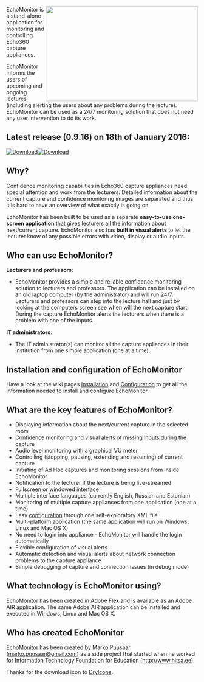 <a href='https://github.com/mpuusaar/echomonitor/wiki/Screenshots'><img src='http://estmarx.pri.ee/echomonitor/screenshots/echomonitor_3.png' align='right' width='400' height='250' /></a>
EchoMonitor is a stand-alone application for monitoring and controlling Echo360 capture appliances.

EchoMonitor informs the users of upcoming and ongoing lectures (including alerting the users about any problems during the lecture). EchoMonitor can be used as a 24/7 monitoring solution that does not need any user intervention to do its work.

## Latest release (0.9.16) on 18th of January 2016: ##
<div><a href='http://estmarx.pri.ee/echomonitor/EchoMonitor_0.9.16.air'><img src='http://estmarx.pri.ee/echomonitor/download_icon.png' alt='Download' title='Download' /><img src='http://estmarx.pri.ee/echomonitor/download_text_0.9.16.png' alt='Download' title='Download' /></a></div>

## Why? ##
Confidence monitoring capabilities in Echo360 capture appliances need special attention and work from the lecturers. Detailed information about the current capture and confidence monitoring images are separated and thus it is hard to have an overview of what exactly is going on.

EchoMonitor has been built to be used as a separate **easy-to-use one-screen application** that gives lecturers all the information about next/current capture. EchoMonitor also has **built in visual alerts** to let the lecturer know of any possible errors with video, display or audio inputs.

## Who can use EchoMonitor? ##
**Lecturers and professors**:
  * EchoMonitor provides a simple and reliable confidence monitoring solution to lecturers and professors. The application can be installed on an old laptop computer (by the administrator) and will run 24/7. Lecturers and professors can step into the lecture hall and just by looking at the computers screen see when will the next capture start. During the capture EchoMonitor alerts the lecturers when there is a problem with one of the inputs.

**IT administrators**:
  * The IT administrator(s) can monitor all the capture appliances in their institution from one simple application (one at a time).

## Installation and configuration of EchoMonitor ##
Have a look at the wiki pages [Installation](https://github.com/mpuusaar/echomonitor/wiki/Installation) and [Configuration](https://github.com/mpuusaar/echomonitor/wiki/Configuration) to get all the information needed to install and configure EchoMonitor.

## What are the key features of EchoMonitor? ##
  * Displaying information about the next/current capture in the selected room
  * Confidence monitoring and visual alerts of missing inputs during the capture
  * Audio level monitoring with a graphical VU meter
  * Controlling (stopping, pausing, extending and resuming) of current capture
  * Initiating of Ad Hoc captures and monitoring sessions from inside EchoMonitor
  * Notification to the lecturer if the lecture is being live-streamed
  * Fullscreen or windowed interface
  * Multiple interface languages (currently English, Russian and Estonian)
  * Monitoring of multiple capture appliances from one application (one at a time)
  * Easy [configuration](https://github.com/mpuusaar/echomonitor/wiki/Configuration) through one self-exploratory XML file
  * Multi-platform application (the same application will run on Windows, Linux and Mac OS X)
  * No need to login into appliance - EchoMonitor will handle the login automatically
  * Flexible configuration of visual alerts
  * Automatic detection and visual alerts about network connection problems to the capture appliance
  * Simple debugging of capture and connection issues (in debug mode)

## What technology is EchoMonitor using? ##
EchoMonitor has been created in Adobe Flex and is available as an Adobe AIR application. The same Adobe AIR application can be installed and executed in Windows, Linux and Mac OS X.

## Who has created EchoMonitor ##
EchoMonitor has been created by Marko Puusaar (marko.puusaar@gmail.com) as a side project that started when he worked for Information Technology Foundation for Education (http://www.hitsa.ee).

Thanks for the download icon to <a href='http://dryicons.com'>DryIcons</a>.
